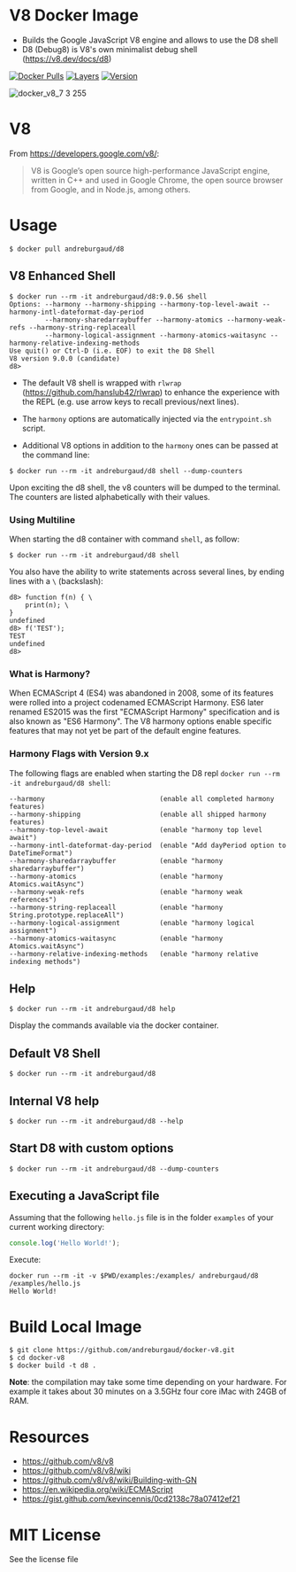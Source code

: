 # V8 Docker Image

* Builds the Google JavaScript V8 engine and allows to use the D8 shell
* D8 (Debug8) is V8's own minimalist debug shell (https://v8.dev/docs/d8)

[![Docker Pulls](https://img.shields.io/docker/pulls/andreburgaud/d8.svg)](https://hub.docker.com/r/andreburgaud/d8/)
[![Layers](https://images.microbadger.com/badges/image/andreburgaud/d8.svg)](https://microbadger.com/images/andreburgaud/d8)
[![Version](https://images.microbadger.com/badges/version/andreburgaud/d8.svg)](https://microbadger.com/images/andreburgaud/d8)

![docker_v8_7 3 255](https://user-images.githubusercontent.com/6396088/50544208-e4f7b000-0bb3-11e9-9c40-b256180b140a.png)

# V8

From https://developers.google.com/v8/:

> V8 is Google’s open source high-performance JavaScript engine, written in C++ and used in Google Chrome, the open source browser from Google, and in Node.js, among others.

# Usage

```
$ docker pull andreburgaud/d8
```

## V8 Enhanced Shell

```
$ docker run --rm -it andreburgaud/d8:9.0.56 shell
Options: --harmony --harmony-shipping --harmony-top-level-await --harmony-intl-dateformat-day-period
         --harmony-sharedarraybuffer --harmony-atomics --harmony-weak-refs --harmony-string-replaceall
         --harmony-logical-assignment --harmony-atomics-waitasync --harmony-relative-indexing-methods
Use quit() or Ctrl-D (i.e. EOF) to exit the D8 Shell
V8 version 9.0.0 (candidate)
d8>
```

* The default V8 shell is wrapped with `rlwrap` (https://github.com/hanslub42/rlwrap) to enhance the experience with the REPL (e.g. use arrow keys to recall previous/next lines).

* The `harmony` options are automatically injected via the `entrypoint.sh` script.

* Additional V8 options in addition to the `harmony` ones can be passed at the command line:

```
$ docker run --rm -it andreburgaud/d8 shell --dump-counters
```

Upon exciting the d8 shell, the v8 counters will be dumped to the terminal. The counters are listed alphabetically with their values.

### Using Multiline

When starting the d8 container with command `shell`, as follow:

```
$ docker run --rm -it andreburgaud/d8 shell
```

You also have the ability to write statements across several lines, by ending lines with a `\` (backslash):

```
d8> function f(n) { \
    print(n); \
}
undefined
d8> f('TEST');
TEST
undefined
d8>
```

### What is Harmony?

When ECMAScript 4 (ES4) was abandoned in 2008, some of its features were rolled into a project codenamed ECMAScript Harmony. ES6 later renamed ES2015 was the first "ECMAScript Harmony" specification and is also known as "ES6 Harmony". The V8 harmony options enable specific features that may not yet be part of the default engine features.

### Harmony Flags with Version 9.x

The following flags are enabled when starting the D8 repl `docker run --rm -it andreburgaud/d8 shell`:

```
--harmony                             (enable all completed harmony features)
--harmony-shipping                    (enable all shipped harmony features)
--harmony-top-level-await             (enable "harmony top level await")
--harmony-intl-dateformat-day-period  (enable "Add dayPeriod option to DateTimeFormat")
--harmony-sharedarraybuffer           (enable "harmony sharedarraybuffer")
--harmony-atomics                     (enable "harmony Atomics.waitAsync")
--harmony-weak-refs                   (enable "harmony weak references")
--harmony-string-replaceall           (enable "harmony String.prototype.replaceAll")
--harmony-logical-assignment          (enable "harmony logical assignment")
--harmony-atomics-waitasync           (enable "harmony Atomics.waitAsync")
--harmony-relative-indexing-methods   (enable "harmony relative indexing methods")
```

## Help

```
$ docker run --rm -it andreburgaud/d8 help
```

Display the commands available via the docker container.

## Default V8 Shell

```
$ docker run --rm -it andreburgaud/d8
```

## Internal V8 help

```
$ docker run --rm -it andreburgaud/d8 --help
```

## Start D8 with custom options

```
$ docker run --rm -it andreburgaud/d8 --dump-counters
```

## Executing a JavaScript file

Assuming that the following `hello.js` file is in the folder `examples` of your current working directory:

```javascript
console.log('Hello World!');
```

Execute:

```
docker run --rm -it -v $PWD/examples:/examples/ andreburgaud/d8 /examples/hello.js
Hello World!
```

# Build Local Image

```
$ git clone https://github.com/andreburgaud/docker-v8.git
$ cd docker-v8
$ docker build -t d8 .
```

**Note**: the compilation may take some time depending on your hardware. For example it takes about 30 minutes on a 3.5GHz four core iMac with 24GB of RAM.

# Resources

* https://github.com/v8/v8
* https://github.com/v8/v8/wiki
* https://github.com/v8/v8/wiki/Building-with-GN
* https://en.wikipedia.org/wiki/ECMAScript
* https://gist.github.com/kevincennis/0cd2138c78a07412ef21

# MIT License

See the license file
